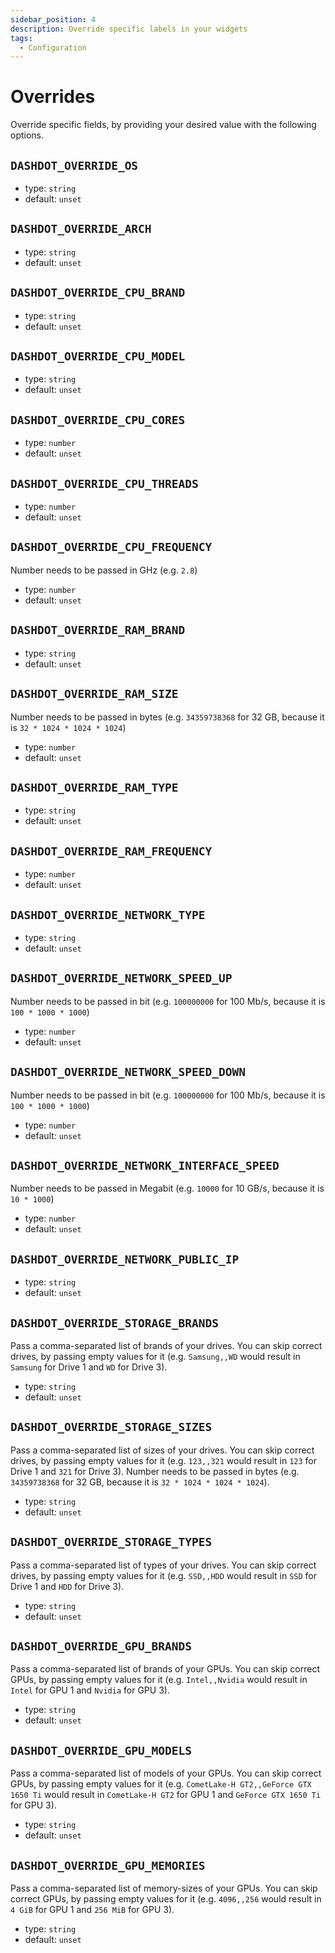 ```yaml
---
sidebar_position: 4
description: Override specific labels in your widgets
tags:
  - Configuration
---
```


# Overrides

Override specific fields, by providing your desired value with the following options.

## `DASHDOT_OVERRIDE_OS`

- type: `string`
- default: `unset`

## `DASHDOT_OVERRIDE_ARCH`

- type: `string`
- default: `unset`

## `DASHDOT_OVERRIDE_CPU_BRAND`

- type: `string`
- default: `unset`

## `DASHDOT_OVERRIDE_CPU_MODEL`

- type: `string`
- default: `unset`

## `DASHDOT_OVERRIDE_CPU_CORES`

- type: `number`
- default: `unset`

## `DASHDOT_OVERRIDE_CPU_THREADS`

- type: `number`
- default: `unset`

## `DASHDOT_OVERRIDE_CPU_FREQUENCY`

Number needs to be passed in GHz (e.g. `2.8`)

- type: `number`
- default: `unset`

## `DASHDOT_OVERRIDE_RAM_BRAND`

- type: `string`
- default: `unset`

## `DASHDOT_OVERRIDE_RAM_SIZE`

Number needs to be passed in bytes (e.g. `34359738368` for 32 GB, because it is `32 * 1024 * 1024 * 1024`)

- type: `number`
- default: `unset`

## `DASHDOT_OVERRIDE_RAM_TYPE`

- type: `string`
- default: `unset`

## `DASHDOT_OVERRIDE_RAM_FREQUENCY`

- type: `number`
- default: `unset`

## `DASHDOT_OVERRIDE_NETWORK_TYPE`

- type: `string`
- default: `unset`

## `DASHDOT_OVERRIDE_NETWORK_SPEED_UP`

Number needs to be passed in bit (e.g. `100000000` for 100 Mb/s, because it is `100 * 1000 * 1000`)

- type: `number`
- default: `unset`

## `DASHDOT_OVERRIDE_NETWORK_SPEED_DOWN`

Number needs to be passed in bit (e.g. `100000000` for 100 Mb/s, because it is `100 * 1000 * 1000`)

- type: `number`
- default: `unset`

## `DASHDOT_OVERRIDE_NETWORK_INTERFACE_SPEED`

Number needs to be passed in Megabit (e.g. `10000` for 10 GB/s, because it is `10 * 1000`)

- type: `number`
- default: `unset`

## `DASHDOT_OVERRIDE_NETWORK_PUBLIC_IP`

- type: `string`
- default: `unset`

## `DASHDOT_OVERRIDE_STORAGE_BRANDS`

Pass a comma-separated list of brands of your drives. You can skip correct drives, by passing empty values for it (e.g. `Samsung,,WD` would result in `Samsung` for Drive 1 and `WD` for Drive 3).

- type: `string`
- default: `unset`

## `DASHDOT_OVERRIDE_STORAGE_SIZES`

Pass a comma-separated list of sizes of your drives. You can skip correct drives, by passing empty values for it (e.g. `123,,321` would result in `123` for Drive 1 and `321` for Drive 3). Number needs to be passed in bytes (e.g. `34359738368` for 32 GB, because it is `32 * 1024 * 1024 * 1024`).

- type: `string`
- default: `unset`

## `DASHDOT_OVERRIDE_STORAGE_TYPES`

Pass a comma-separated list of types of your drives. You can skip correct drives, by passing empty values for it (e.g. `SSD,,HDD` would result in `SSD` for Drive 1 and `HDD` for Drive 3).

- type: `string`
- default: `unset`

## `DASHDOT_OVERRIDE_GPU_BRANDS`

Pass a comma-separated list of brands of your GPUs. You can skip correct GPUs, by passing empty values for it (e.g. `Intel,,Nvidia` would result in `Intel` for GPU 1 and `Nvidia` for GPU 3).

- type: `string`
- default: `unset`

## `DASHDOT_OVERRIDE_GPU_MODELS`

Pass a comma-separated list of models of your GPUs. You can skip correct GPUs, by passing empty values for it (e.g. `CometLake-H GT2,,GeForce GTX 1650 Ti` would result in `CometLake-H GT2` for GPU 1 and `GeForce GTX 1650 Ti` for GPU 3).

- type: `string`
- default: `unset`

## `DASHDOT_OVERRIDE_GPU_MEMORIES`

Pass a comma-separated list of memory-sizes of your GPUs. You can skip correct GPUs, by passing empty values for it (e.g. `4096,,256` would result in `4 GiB` for GPU 1 and `256 MiB` for GPU 3).

- type: `string`
- default: `unset`
